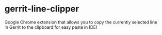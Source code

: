 # gerrit-line-clipper
Google Chrome extension that allows you to copy the currently selected line in Gerrit to the clipboard for easy paste in IDE!

